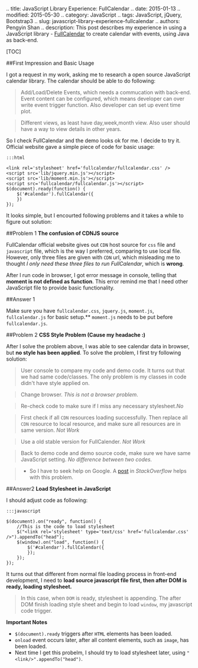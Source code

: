 .. title: JavaScript Library Experience: FullCalendar
.. date: 2015-01-13
.. modified: 2015-05-30
.. category: JavaScript
.. tags: JavaScript, jQuery, Bootstrap3
.. slug: javascript-library-experience-fullcalendar
.. authors: Pengyin Shan
.. description: This post describes my experience in using a JavaScript library - <a href="http://fullcalendar.io/">FullCalendar</a> to create calendar with events, using Java as back-end.

[TOC]

##First Impression and Basic Usage

I got a request in my work, asking me to research a open source JavaScript calendar library. The calendar should be able to do following:

>Add/Load/Delete Events, which needs a commucation with back-end. Event content can be configured, which means developer can over write event trigger function. Also developer can set up event time plot.

>Different views, as least have day,week,month view. Also user should have a way to view details in other years.

So I check FullCalendar and the demo looks ok for me. I decide to try it. Official website gave a simple piece of code for basic usage:

	:::html

	<link rel='stylesheet' href='fullcalendar/fullcalendar.css' />
	<script src='lib/jquery.min.js'></script>
	<script src='lib/moment.min.js'></script>
	<script src='fullcalendar/fullcalendar.js'></script>
	$(document).ready(function() {
	    $('#calendar').fullCalendar({
	    })
	});

It looks simple, but I encourted following problems and it takes a while to figure out solution:

##Problem 1
**The confusion of CDNJS source**

FullCalendar official website gives out `CDN` host source for `css` file and `javascript` file, which is the way I preferred, comparing to use local file. However, only three files are given with `CDN` url, which misleading me to thought *I only need these three files to run FullCalendar*, which is **wrong**.

After I run code in browser, I got error message in console, telling that **moment is not defined as function**. This error remind me that I need other JavaScript file to provide basic functionality.

##Answer 1

Make sure you have `fullcalendar.css`, `jquery.js`, `moment.js`, `fullcalendar.js` for basic setup.** `moment.js` needs to be put before `fullcalendar.js`.

##Problem 2
**CSS Style Problem (Cause my headache :)**

After I solve the problem above, I was able to see calendar data in browser, but **no style has been applied**. To solve the problem, I first try following solution:

>User console to compare my code and demo code. It turns out that we had same code/classes. The only problem is my classes in code didn't have style applied on.

>Change browser. *This is not a browser problem*.

>Re-check code to make sure if I miss any necessary stylesheet.*No*

>First check if all `CDN`
resources loading successfully. Then replace all `CDN` resource to local resource, and make sure all resources are in same version. *Not Work*

>Use a old stable version for FullCalender. *Not Work*

>Back to demo code and demo source code, make sure we have same JavaScript setting. *No difference between two codes.*

>- So I have to seek help on Google. A <a href="http://stackoverflow.com/questions/25178565/fullcalendar-layout-broken-because-css-loading-after-javascript-layout-calculati">post</a> in *StackOverflow* helps with this problem.

##Answer2
**Load Stylesheet in JavaScript**

I should adjust code as following:

	:::javascript

	$(document).on("ready", function() {
	    //This is the code to load stylesheet
	    $("<link rel='stylesheet' type='text/css' href='fullcalendar.css' />").appendTo("head");
	    $(window).on("load", function() {
	        $('#calendar').fullCalendar({
	        });
	    });
	});

It turns out that different from normal file loading process in front-end development, I need to **load source javascript file first, then after DOM is ready, loading stylesheet.**

>In this case, when `DOM` is ready, stylesheet is appending. The after DOM finish loading style sheet and begin to load `window`, my javascript code trigger.

**Important Notes**
- `$(document).ready` triggers after `HTML` elements has been loaded.
- `onload` event occurs later, after all content elements, such as `image`, has been loaded.
- Next time I get this probelm, I should try to load stylesheet later, using `"<link/>".appendTo("head")`.